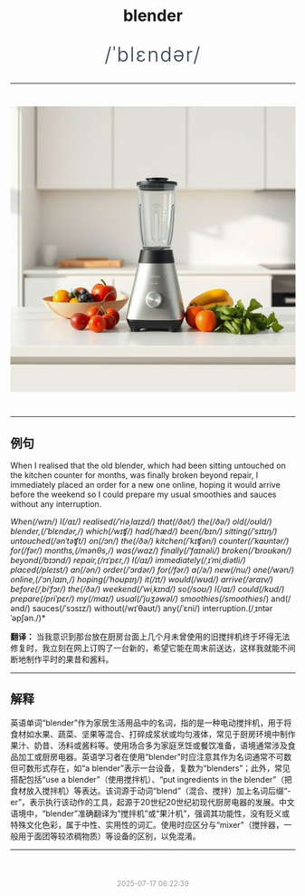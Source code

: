 <div align="center">

# blender

<div style="margin: 30px 0;">
<h1 style="font-size: 2.5em; font-weight: 300; letter-spacing: 2px; margin: 0; color: #2c3e50;">
/ˈblɛndər/
</h1>
</div>

</div>

---

<div align="center" style="margin: 40px 0;">

![blender](images/blender.png)

</div>

---

## 例句

When I realised that the old blender, which had been sitting untouched on the kitchen counter for months, was finally broken beyond repair, I immediately placed an order for a new one online, hoping it would arrive before the weekend so I could prepare my usual smoothies and sauces without any interruption.

*When(/wɪn/) I(/aɪ/) realised(/ˈriəˌlaɪzd/) that(/ðət/) the(/ðə/) old(/oʊld/) blender,(/ˈblɛndər,/) which(/wɪʧ/) had(/hæd/) been(/bɪn/) sitting(/ˈsɪtɪŋ/) untouched(/ənˈtəʧt/) on(/ɔn/) the(/ðə/) kitchen(/ˈkɪʧən/) counter(/ˈkaʊntər/) for(/fər/) months,(/mənθs,/) was(/wɑz/) finally(/ˈfaɪnəli/) broken(/ˈbroʊkən/) beyond(/bɪɔnd/) repair,(/rɪˈpɛr,/) I(/aɪ/) immediately(/ˌɪˈmiˌdiətli/) placed(/pleɪst/) an(/ən/) order(/ˈɔrdər/) for(/fər/) a(/ə/) new(/nu/) one(/wən/) online,(/ˈɔnˌlaɪn,/) hoping(/ˈhoʊpɪŋ/) it(/ɪt/) would(/wʊd/) arrive(/əraɪv/) before(/ˌbiˈfɔr/) the(/ðə/) weekend(/ˈwiˌkɪnd/) so(/soʊ/) I(/aɪ/) could(/kʊd/) prepare(/priˈpɛr/) my(/maɪ/) usual(/ˈjuʒəwəl/) smoothies(/smoothies*/) and(/ənd/) sauces(/ˈsɔsɪz/) without(/wɪˈθaʊt/) any(/ˈɛni/) interruption.(/ˌɪntərˈəpʃən./)*

**翻译：** 当我意识到那台放在厨房台面上几个月未曾使用的旧搅拌机终于坏得无法修复时，我立刻在网上订购了一台新的，希望它能在周末前送达，这样我就能不间断地制作平时的果昔和酱料。

---

## 解释

英语单词“blender”作为家居生活用品中的名词，指的是一种电动搅拌机，用于将食材如水果、蔬菜、坚果等混合、打碎成浆状或均匀液体，常见于厨房环境中制作果汁、奶昔、汤料或酱料等。使用场合多为家庭烹饪或餐饮准备，语境通常涉及食品加工或厨房电器。英语学习者在使用“blender”时应注意其作为名词通常不可数但可数形式存在，如“a blender”表示一台设备，复数为“blenders”；此外，常见搭配包括“use a blender”（使用搅拌机）、“put ingredients in the blender”（把食材放入搅拌机）等表达。该词源于动词“blend”（混合、搅拌）加上名词后缀“-er”，表示执行该动作的工具，起源于20世纪20世纪初现代厨房电器的发展。中文语境中，“blender”准确翻译为“搅拌机”或“果汁机”，强调其功能性，没有贬义或特殊文化色彩，属于中性、实用性的词汇。使用时应区分与“mixer”（搅拌器，一般用于面团等较浓稠物质）等设备的区别，以免混淆。


---

<div align="center" style="margin-top: 50px;">
<small style="color: #999; font-size: 0.9em;">2025-07-17 06:22:39</small>
</div>
